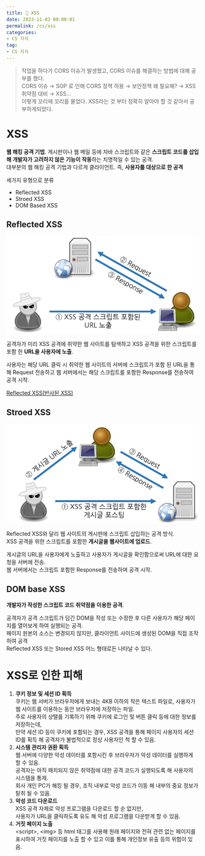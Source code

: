 ```yaml
---
title: 🚫 XSS
date: 2023-11-03 00:00:01
permalink: /cs/xss
categories:
- CS 지식
tag:
- CS 지식
---
```


> 작업을 하다가 CORS 이슈가 발생했고, CORS 이슈를 해결하는 방법에 대해 공부를 했다.<br/>
CORS 이슈 → SOP 로 인해 CORS 정책 허용 → 보안정책 왜 필요해? → XSS 취약점 대비 → XSS…<br/>
이렇게 꼬리에 꼬리를 물었다. XSS라는 것 부터 정확히 알아야 할 것 같아서 공부하게되었다.

# XSS
**웹 해킹 공격 기법**. 게시판이나 웹 메일 등에 자바 스크립트와 같은 **스크립트 코드를 삽입 해 개발자가 고려하지 않은 기능이 작동**하는 치명적일 수 있는 공격.<br/>
대부분의 웹 해킹 공격 기법과 다르게 클라이언트. 즉, **사용자를 대상으로 한 공격**<br/>

세가지 유형으로 분류<br/>
- Reflected XSS
- Stroed XSS
- DOM Based XSS

## Reflected XSS
![](/assets/images/cs/XSS_1.png)

공격자가 미리 XSS 공격에 취약한 웹 사이트를 탐색하고 XSS 공격을 위한 스크립트를 포함 한 **URL을 사용자에 노출**.

사용자는 해당 URL 클릭 시 취약한 웹 사이트의 서버에 스크립트가 포함 된 URL을 통해 Request 전송하고 웹 서버에서는 해당 스크립트를 포함한 Response를 전송하여 공격 시작.

[Reflected XSS(반사된 XSS)](https://www.bugbountyclub.com/pentestgym/view/44)

## Stroed XSS
![](/assets/images/cs/XSS_2.png)

Reflected XSS와 달리 웹 사이트의 게시판에 스크립트 삽입하는 공격 방식.<br/>
XSS 공격을 위한 스크립트를 포함한 **게시글을 웹사이트에 업로드**.

게시글의 URL을 사용자에게 노출하고 사용자가 게시글을 확인함으로써 URL에 대한 요청을 서버에 전송.<br/> 
웹 서버에서는 스크립트 포함한 Response를 전송하며 공격 시작.

## DOM base XSS
**개발자가 작성한 스크립트 코드 취약점을 이용한 공격**.

공격자가 공격 스크립트가 담긴 DOM을 작성 또는 수정한 후 다른 사용자가 해당 페이지를 열어보게 하여 실행되는 공격.<br/>
페이지 원본의 소스는 변경되지 않지만, 클라이언트 사이드에 생성된 DOM을 직접 조작하여 공격<br/>
Reflected XSS 또는 Stored XSS 어느 형태로든 나타날 수 있다.

# XSS로 인한 피해
1. **쿠키 정보 및 세션 ID 획득**<br/>
쿠키는 웹 서버가 브라우저에게 보내는 4KB 이하의 작은 텍스트 파일로, 사용자가 웹 사이트를 이용하는 동안 브라우저에 저장하는 파일.<br/>
주로 사용자의 상탤를 기록하기 위해 쿠키에 로그인 및 버튼 클릭 등에 대한 정보를 저장하는데,<br/>
만약 세션 ID 등이 쿠키에 포함되는 경우, XSS 공격을 통해 페이지 사용자의 세션 ID를 획득 해 공격자가 불법적으로 정상 사용자인 척 할 수 있음.
2. **시스템 관리자 권환 획득**<br/>
웹 서버에 다양한 악성 데이터를 포함시킨 후 브라우저가 악성 데이터를 실행하게 할 수 있음.<br/>
공격자는 아직 패치되지 않은 취약점에 대한 공격 코드가 실행되도록 해 사용자의 시스템을 통제.<br/>
회사 개인 PC가 해킹 될 경우, 조직 내부로 악성 코드가 이동 해 내부의 중요 정보가 탈취 될 수 있음.
3. **악성 코드 다운로드**<br/>
XSS 공격 자체로 악성 프로그램을 다운로드 할 순 없지만,<br/>
사용자가 URL을 클릭하도록 유도 해 악성 프로그램을 다운받게 할 수 있음.
4. **거짓 페이지 노출**<br/>
&lt;script&gt;, &lt;img&gt; 등 html 태그를 사용해 원래 페이지와 전혀 관련 없는 페이지를 표시하여 거짓 페이지를 노출 할 수 있고 이를 통해 개인정보 유출 등의 위험이 있음.
